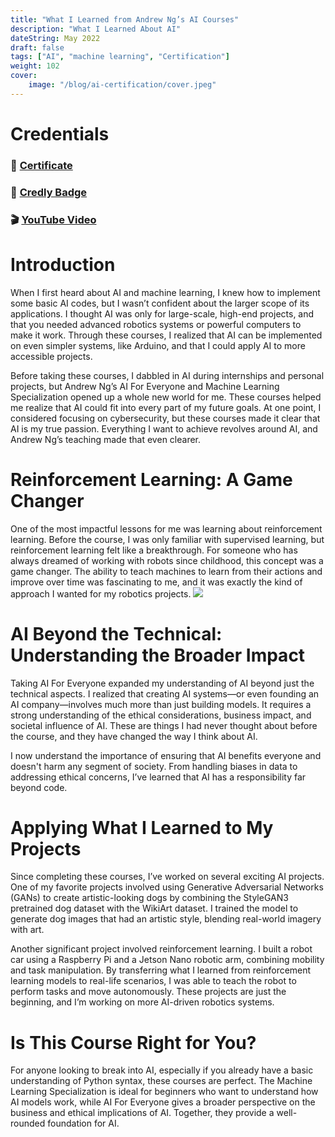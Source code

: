 ```yaml
---
title: "What I Learned from Andrew Ng’s AI Courses"
description: "What I Learned About AI"
dateString: May 2022
draft: false
tags: ["AI", "machine learning", "Certification"]
weight: 102
cover:
    image: "/blog/ai-certification/cover.jpeg"
---
```


# Credentials
### 🔗 [Certificate](https://coursera.org/share/b344929ee137b00134c2d043ee345289)

### 🔗 [Credly Badge](https://www.credly.com/badges/dfc84bb4-75ab-449f-bdf5-4dc85eb12ad6/public_url)

### 🎬 [YouTube Video](https://youtu.be/uRyIK28NsCI)

# Introduction
When I first heard about AI and machine learning, I knew how to implement some basic AI codes, but I wasn’t confident about the larger scope of its applications. I thought AI was only for large-scale, high-end projects, and that you needed advanced robotics systems or powerful computers to make it work. Through these courses, I realized that AI can be implemented on even simpler systems, like Arduino, and that I could apply AI to more accessible projects.

Before taking these courses, I dabbled in AI during internships and personal projects, but Andrew Ng’s AI For Everyone and Machine Learning Specialization opened up a whole new world for me. These courses helped me realize that AI could fit into every part of my future goals. At one point, I considered focusing on cybersecurity, but these courses made it clear that AI is my true passion. Everything I want to achieve revolves around AI, and Andrew Ng’s teaching made that even clearer.

# Reinforcement Learning: A Game Changer
One of the most impactful lessons for me was learning about reinforcement learning. Before the course, I was only familiar with supervised learning, but reinforcement learning felt like a breakthrough. For someone who has always dreamed of working with robots since childhood, this concept was a game changer. The ability to teach machines to learn from their actions and improve over time was fascinating to me, and it was exactly the kind of approach I wanted for my robotics projects.
![](/blog/aws-saa-certification/img1.png)

# AI Beyond the Technical: Understanding the Broader Impact
Taking AI For Everyone expanded my understanding of AI beyond just the technical aspects. I realized that creating AI systems—or even founding an AI company—involves much more than just building models. It requires a strong understanding of the ethical considerations, business impact, and societal influence of AI. These are things I had never thought about before the course, and they have changed the way I think about AI.

I now understand the importance of ensuring that AI benefits everyone and doesn't harm any segment of society. From handling biases in data to addressing ethical concerns, I’ve learned that AI has a responsibility far beyond code.

# Applying What I Learned to My Projects
Since completing these courses, I’ve worked on several exciting AI projects. One of my favorite projects involved using Generative Adversarial Networks (GANs) to create artistic-looking dogs by combining the StyleGAN3 pretrained dog dataset with the WikiArt dataset. I trained the model to generate dog images that had an artistic style, blending real-world imagery with art.

Another significant project involved reinforcement learning. I built a robot car using a Raspberry Pi and a Jetson Nano robotic arm, combining mobility and task manipulation. By transferring what I learned from reinforcement learning models to real-life scenarios, I was able to teach the robot to perform tasks and move autonomously. These projects are just the beginning, and I’m working on more AI-driven robotics systems.

# Is This Course Right for You?
For anyone looking to break into AI, especially if you already have a basic understanding of Python syntax, these courses are perfect. The Machine Learning Specialization is ideal for beginners who want to understand how AI models work, while AI For Everyone gives a broader perspective on the business and ethical implications of AI. Together, they provide a well-rounded foundation for AI.
